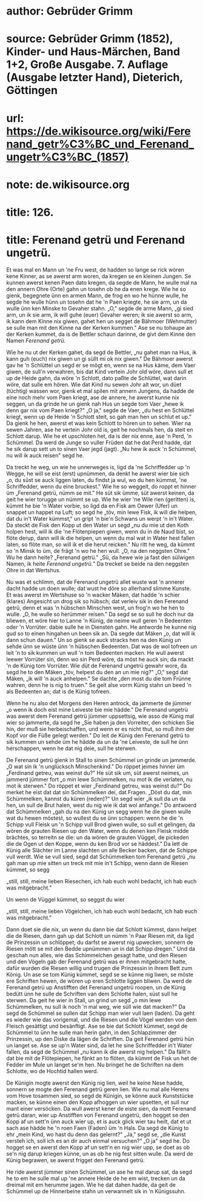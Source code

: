 # author: Gebrüder Grimm
# source: Gebrüder Grimm (1852), Kinder- und Haus-Märchen, Band 1+2, Große Ausgabe. 7. Auflage (Ausgabe letzter Hand), Dieterich, Göttingen
# url: https://de.wikisource.org/wiki/Ferenand_getr%C3%BC_und_Ferenand_ungetr%C3%BC_(1857)
# note: de.wikisource.org
# title: 126.

# title: Ferenand getrü und Ferenand ungetrü.

Et was mal en Mann un 'ne Fru west, de hadden so lange se rick wören kene Kinner, as se awerst arm woren, da kregen se en kleinen Jungen. Se kunnen awerst kenen Paen dato kregen, da segde de Mann, he wulle mal na den annern Ohre (Orte) gahn un tosehn ob he da enen krege. Wie he so gienk, begegnete ünn en armen Mann, de frog en wo he hünne wulle, he segde he wulle hünn un tosehn dat he 'n Paen kriegte, he sie arm, un da wulle ünn ken Minske to Gevaher stahn. „O," segde de arme Mann, „gi sied arm, un ik sie arm, ik will guhe (euer) Gevaher weren; ik sie awerst so arm, ik kann dem Kinne nix giwen, gahet hen un segget de Bähmoer (Wehmutter) se sulle man mit den Kinne na der Kerken kummen." Ase se nu tohaupe an der Kerken kummet, da is de Bettler schaun darinne, de givt dem Kinne den Namen *Ferenand getrü.* 

Wie he nu ut der Kerken gahet, da segd de Bettler, „nu gahet man na Hus, ik kann guh (euch) nix giwen un gi süllt mi ok nix giwen." De Bähmoer awerst gav he 'n Schlüttel un segd er se mögt en, wenn se na Hus käme, dem Vaer giwen, de sull'n verwahren, bis dat Kind vertein Johr old wöre, dann sull et up de Heide gahn, da wöre 'n Schlott, dato paßte de Schlüttel, wat darin wöre, dat sulle em hören. Wie dat Kind nu sewen Johr alt wor, un düet (tüchtig) wassen wor, gienk et mal spilen mit annern Jungens, da hadde de eine noch mehr vom Paen kriegt, ase de annere, he awerst kunne nix seggen, un da grinde he un gienk nah Hus un segde tom Vaer „hewe ik denn gar nix vom  Paen kriegt?" „O ja," segde de Vaer, „du hest en Schlüttel kriegt, wenn up de Heide 'n Schlott steit, so gah man hen un schlut et up." Da gienk he hen, awerst et was kein Schlott to hören un to sehen. Wier na sewen Jahren, ase he vertein Johr old is, geit he nochmals hen, da steit en Schlott darup. Wie he et upschloten het, da is der nix enne, ase 'n Perd, 'n Schümmel. Da werd de Junge so vuller Früden dat he dat Perd hadde, dat he sik darup sett un to sinen Vaer jegd (jagt). „Nu hew ik auck 'n Schümmel, nu will ik auck reisen" segd he. 

Da treckt he weg, un wie he unnerweges is, ligd da 'ne Schriffedder up 'n Wegge, he will se eist (erst) upnümmen, da denkt he awerst wier bie sich „o, du süst se auck liggen laten, du findst ja wul, wo du hen kümmst, 'ne Schriffedder, wenn du eine bruckest." Wie he so weggeit, do roppt et hinner üm „Ferenand getrü, nümm se mit." He süt sik ümme, süt awerst keinen, da geit he wier torugge un nümmt se up. Wie he wier 'ne Wile rien (geritten) is, kümmt he bie 'n Water vorbie, so ligd da en Fisk am Oewer (Ufer) un snappet un happet na Luft; so segd he „töv, min lewe Fisk, ik will die helpen, dat du in't Water kümmst," un gript 'n bie'n Schwans un werpt 'n in't Water. Da steckt de Fisk den Kopp ut den Water un segd „nu du mie ut den Koth holpen hest, will ik die 'ne Flötenpiepen giwen, wenn du in de Naud bist, so flöte derup, dann will ik die helpen, un wenn du mal wat in Water hest fallen laten, so flöte man, so will ik et die herut reicken." Nu ritt he weg, da kümmt so 'n Minsk to üm, de frägt 'n wo he hen wull. „O, na den neggsten Ohre." Wu he dann heite? „Ferenand getrü." „Sü, da hewe wie ja fast den sülwigen Namen, ik heite *Ferenand ungetrü.*" Da trecket se beide na den neggsten Ohre in dat Wertshus. 

Nu was et schlimm, dat de Ferenand ungetrü allet wuste wat 'n annerer dacht hadde un doen wulle; dat wust he döre so allerhand  slimme Kunste. Et was awerst im Wertshuse so 'n wacker Mäken, dat hadde 'n schier (klares) Angesicht un drog sik so hübsch; dat verleiv sik in den Ferenand getrü, denn et was 'n hübschen Minschen west, un frog'n wo he hen to wulle. „O, he wulle so herümmer reisen." Da segd se so sull he doch nur da bliewen, et wöre hier to Lanne 'n Künig, de neime wull geren 'n Bedeenten oder 'n Vorrüter: dabie sulle he in Diensten gahn. He antworde he kunne nig gud so to einen hingahen un been sik an. Da segde dat Mäken „o, dat will ik dann schun dauen." Un so gienk se auck stracks hen na den Künig un sehde ünn se wüste ünn 'n hübschen Bedeenten. Dat was de wol tofreen un leit 'n to sik kummen un wull 'n tom Bedeenten macken. He wull awerst leewer Vorrüter sin, denn wo sin Perd wöre, da möst he auck sin; da mackt 'n de Künig tom Vorrüter. Wie düt de Ferenand ungetrü gewahr wore, da segd he to den Mäken „töv, helpest du den an un mie nig?" „O," segd dat Mäken, „ik will 'n auck anhelpen." Se dachte „den most du die tom Frünne wahren, denn he is nig to truen." Se geit alse vorm Künig stahn un beed 'n als Bedeenten an; dat is de Künig tofreen. 

Wenn he nu also det Morgens den Heren antrock, da jammerte de jümmer „o wenn ik doch eist mine Leiveste bie mie hädde." De Ferenand ungetrü was awerst dem Ferenand getrü jümmer uppsettsig, wie asso de Künig mal wier so jammerte, da segd he „Sie haben ja den Vorreiter, den schicken Sie hin, der muß sie herbeischaffen, und wenn er es nicht thut, so muß ihm der Kopf vor die Füße gelegt werden." Do leit de Künig den Ferenand getrü to sik kummen un sehde üm he hädde da un da 'ne Leiveste, de sull he ünn herschappen, wenn he dat nig deie, sull he sterwen. 

De Ferenand getrü gienk in Stall to sinen Schümmel un grinde un jammerde. „O wat sin ik 'n unglücksch Minschenkind." Do röppet jeimes hinner üm „Ferdinand getreu, was weinst du?"  He süt sik um, süt awerst neimes, un jammerd jümmer fort „o min lewe Schümmelken, nu mot ik die verlaten, nu mot ik sterwen." Do röppet et wier „Ferdinand getreu, was weinst du?" Do merket he eist dat dat sin Schümmelken dei, dat Fragen. „Döst du dat, min Schümmelken, kannst du küren (reden)?" Un segd wier „ik sull da un da hen, un sull de Brut halen, west du nig wie ik dat wol anfange." Do antwoerd dat Schümmelken „gah du na den Künig un segg wenn he die giwen wulle wat du hewen möstest, so wullest du se ünn schappen: wenn he die 'n Schipp vull Fleisk un 'n Schipp vull Brod giwen wulle, so sull et gelingen; da wören de grauten Riesen up den Water, wenn du denen ken Fleisk midde brächtes, so terreitn se die: un da wören de grauten Vüggel, de pickeden die de Ogen ut den Koppe, wenn du ken Brod vor se häddest." Da lett de Künig alle Slächter im Lanne slachten un alle Becker backen, dat de Schippe vull werdt. Wie se vull sied, segd dat Schümmelken tom Ferenand getrü „nu gah man up mie sitten un treck mit mie in't Schipp, wenn dann de Riesen kümmet, so segg 

„still, still, meine lieben Riesechen, ich hab euch wohl bedacht, ich hab euch was mitgebracht." 

Un wenn de Vüggel kümmet, so seggst du wier 

„still, still, meine lieben Vögelchen, ich hab euch wohl bedacht, ich hab euch was mitgebracht." 

Dann doet sie die nix, un wenn du dann bie dat Schlott kümmst, dann helpet die de Riesen, dann gah up dat Schlott un nümm 'n Paar Riesen mit, da ligd de Prinzessin un schlöppet; du darfst se awerst nig upwecken, sonnern de Riesen mött se mit den Bedde upnümmen un in dat Schipp dregen." Und da geschah nun alles, wie das Schimmelchen gesagt hatte, und den Riesen und den Vögeln  gab der Ferenand getrü was er ihnen mitgebracht hatte, dafür wurden die Riesen willig und trugen die Prinzessin in ihrem Bett zum König. Un ase se tom Künig kümmet, segd se se künne nig liwen, se möste ere Schriften hewen, de wören up eren Schlotte liggen bliwen. Da werd de Ferenand getrü up Anstifften det Ferenand ungetrü roopen, un de Künig bedütt ünn he sulle de Schriften van dem Schlotte halen, süst sull he sterwen. Da geit he wier in Stall, un grind un segd „o min lewe Schümmelken, nu sull ik noch 'n mal weg, wie süll wie dat macken?" Da segd de Schümmel se sullen dat Schipp man wier vull laen (laden). Da geht es wieder wie das vorigemal, und die Riesen und die Vögel werden von dem Fleisch gesättigt und besänftigt. Ase se bie dat Schlott kümmet, segd de Schümmel to ünn he sulle man herin gahn, in den Schlapzimmer der Prinzessin, up den Diske da lägen de Schriften. Da geit Ferenand getrü hün un langet se. Ase se up'n Water sind, da let he sine Schriffedder in't Water fallen, da segd de Schümmel „nu kann ik die awerst nig helpen." Da fällt'n dat bie mit de Flötepiepen, he fänkt an to flöten, da kümmt de Fisk un het de Fedder im Mule un langet se'm hen. Nu bringet he de Schriften na dem Schlotte, wo de Hochtid hallen werd. 

De Künigin mogte awerst den Künig nig lien, weil he keine Nese hadde, sonnern se mogte den Ferenand getrü geren lien. Wie nu mal alle Herens vom Hove tosammen sied, so segd de Künigin, se könne auck Kunststücke macken, se künne einen den Kopp afhoggen un wier upsetten, et sull nur mant einer versöcken. Da wull awerst kener de eiste sien, da mott Ferenand getrü daran, wier up Anstifften von Ferenand ungetrü, den hogget se den Kopp af un sett'n ünn auck wier up, et is auck glick wier tau heilt, dat et ut sach ase hädde he 'n roen Faen (Faden) üm 'n Hals. Da segd de Künig to ehr „mein Kind, wo hast du denn das gelernt?" „Ja," segd se, „die Kunst versteh ich, soll ich es an dir auch einmal versuchen?"  „O ja" segd he. Do hogget se en awerst den Kopp af un sett'n en nig wier upp, se doet as ob se'n nig darup kriegen künne, un as ob he nig fest sitten wulle. Da werd de Künig begrawen, se awerst frigget den Ferenand getrü. 

He ride awerst jümmer sinen Schümmel, un ase he mal darup sat, da segd he to em he sulle mal up 'ne annere Heide de he em wist, trecken un da dreimal mit em herumme jagen. Wie he dat dahen hadde, da geit de Schümmel up de Hinnerbeine stahn un verwannelt sik in 'n Künigssuhn. 

